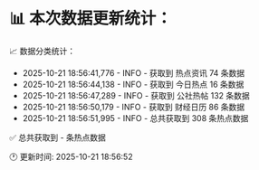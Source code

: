 📊 本次数据更新统计：
==========================

📈 数据分类统计：
- 2025-10-21 18:56:41,776 - INFO - 获取到 热点资讯 74 条数据
- 2025-10-21 18:56:44,138 - INFO - 获取到 今日热点 16 条数据
- 2025-10-21 18:56:47,289 - INFO - 获取到 公社热帖 132 条数据
- 2025-10-21 18:56:50,179 - INFO - 获取到 财经日历 86 条数据
- 2025-10-21 18:56:51,995 - INFO - 总共获取到 308 条热点数据

✅ 总共获取到 - 条热点数据

🕐 更新时间: 2025-10-21 18:56:52
